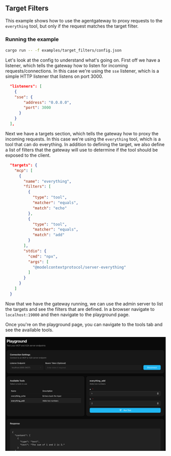 ## Target Filters

This example shows how to use the agentgateway to proxy requests to the `everything` tool, but only if the request matches the target filter.

### Running the example

```bash
cargo run -- -f examples/target_filters/config.json
```

Let's look at the config to understand what's going on. First off we have a listener, which tells the gateway how to listen for incoming requests/connections. In this case we're using the `sse` listener, which is a simple HTTP listener that listens on port 3000.

```json
  "listeners": [
    {
    "sse": {
        "address": "0.0.0.0",
        "port": 3000
      }
    }
  ],
```

Next we have a targets section, which tells the gateway how to proxy the incoming requests. In this case we're using the `everything` tool, which is a tool that can do everything. In addition to defining the target, we also define a list of filters that the gateway will use to determine if the tool should be exposed to the client.

```json
  "targets": {
    "mcp": [
      {
        "name": "everything",
        "filters": [
          {
            "type": "tool",
            "matcher": "equals",
            "match": "echo"
          },
          {
            "type": "tool",
            "matcher": "equals",
            "match": "add"
          }
        ],
        "stdio": {
          "cmd": "npx",
          "args": [
            "@modelcontextprotocol/server-everything"
          ]
        }
      }
    ]
  }
```

Now that we have the gateway running, we can use the admin server to list the targets and see the filters that are defined. In a browser navigate to `localhost:19000` and then navigate to the playground page.


Once you're on the playground page, you can navigate to the tools tab and see the available tools.

![Tools](./img/tools.png)

